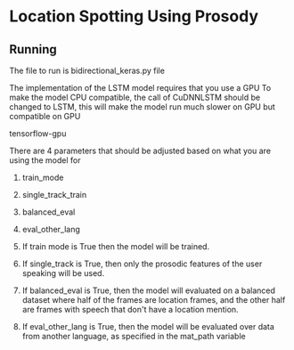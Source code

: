 # Location Spotting Using Prosody

## Running

The file to run is bidirectional_keras.py file


The implementation of the LSTM model requires that you use a GPU
To make the model CPU compatible, the call of CuDNNLSTM should be changed to LSTM, this will make the model run much slower on GPU but compatible on GPU

tensorflow-gpu

There are 4 parameters that should be adjusted based on what you are using the model for
1. train_mode
2. single_track_train
3. balanced_eval
4. eval_other_lang


1. If train mode is True then the model will be trained.

2. If single_track is True, then only the prosodic features of the user speaking will be used.

3. If balanced_eval is True, then the model will evaluated on a balanced dataset where half of the frames are location frames, and the other half are frames with speech that don't have a location mention.

4. If eval_other_lang is True, then the model will be evaluated over data from another language, as specified in the mat_path variable

